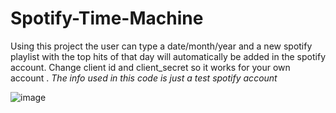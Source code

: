 ﻿# Spotify-Time-Machine

Using this project the user can type a date/month/year and a new spotify playlist with the top hits of that day will automatically be added in the spotify account.
Change client id and client_secret so it works for your own account . *The info used in this code is just a test spotify account*

![image](https://user-images.githubusercontent.com/76854498/111036061-9d207480-841d-11eb-9e4c-f17bc0ae7988.png)
